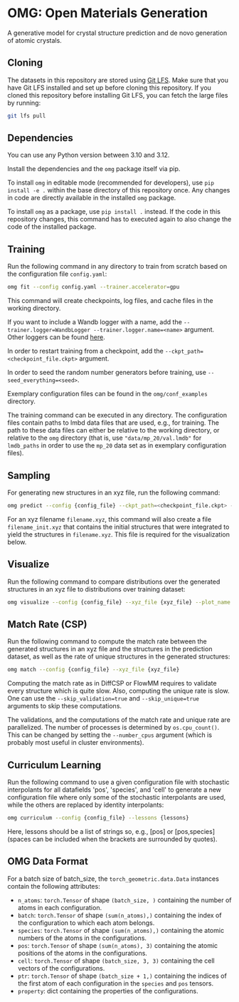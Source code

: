 # OMG: Open Materials Generation

A generative model for crystal structure prediction and de novo generation of atomic crystals.

## Cloning

The datasets in this repository are stored using [Git LFS](https://git-lfs.com). Make sure that you have Git LFS 
installed and set up before cloning this repository. If you cloned this repository before installing Git LFS, you can
fetch the large files by running:

```bash
git lfs pull
```

## Dependencies

You can use any Python version between 3.10 and 3.12.

Install the dependencies and the `omg` package itself via pip. 

To install `omg` in editable mode (recommended for developers), use `pip install -e .` within the base directory of this 
repository once. Any changes in code are directly available in the installed `omg` package.

To install `omg` as a package, use `pip install .` instead. If the code in this repository changes, this command has to 
executed again to also change the code of the installed package.

## Training

Run the following command in any directory to train from scratch based on the configuration file `config.yaml`:

```bash
omg fit --config config.yaml --trainer.accelerator=gpu
```

This command will create checkpoints, log files, and cache files in the working directory.

If you want to include a Wandb logger with a name, add the `--trainer.logger=WandbLogger --trainer.logger.name=<name>` 
argument. Other loggers can be found [here](https://lightning.ai/docs/pytorch/stable/extensions/logging.html).

In order to restart training from a checkpoint, add the `--ckpt_path=<checkpoint_file.ckpt>` argument. 

In order to seed the random number generators before training, use `--seed_everything=<seed>`.

Exemplary configuration files can be found in the `omg/conf_examples` directory.

The training command can be executed in any directory. The configuration files contain paths to lmbd data files that are 
used, e.g., for training. The path to these data files can either be relative to the working directory, or relative to 
the `omg` directory (that is, use `"data/mp_20/val.lmdb"` for `lmdb_paths` in order to use the `mp_20` data set as in 
exemplary configuration files).

## Sampling

For generating new structures in an xyz file, run the following command:

```bash
omg predict --config {config_file} --ckpt_path=<checkpoint_file.ckpt> --model.generation_xyz_filename=<xyz_file> --data.batch_size=1024 --seed_everything=42 --trainer.max_epochs=1
```

For an xyz filename `filename.xyz`, this command will also create a file `filename_init.xyz` that contains the initial
structures that were integrated to yield the structures in `filename.xyz`. This file is required for the visualization
below.

## Visualize

Run the following command to compare distributions over the generated structures in an xyz file to distributions over 
training dataset:

```bash
omg visualize --config {config_file} --xyz_file {xyz_file} --plot_name {plot_name}
```

## Match Rate (CSP)

Run the following command to compute the match rate between the generated structures in an xyz file and the structures 
in the prediction dataset, as well as the rate of unique structures in the generated structures:

```bash
omg match --config {config_file} --xyz_file {xyz_file}
```

Computing the match rate as in DiffCSP or FlowMM requires to validate every structure which is quite slow. Also, 
computing the unique rate is slow. One can use the `--skip_validation=true` and `--skip_unique=true` arguments to skip
these computations. 

The validations, and the computations of the match rate and unique rate are parallelized. The number of processes is 
determined by `os.cpu_count()`. This can be changed by setting the `--number_cpus` argument (which is probably most 
useful in cluster environments).

## Curriculum Learning

Run the following command to use a given configuration file with stochastic interpolants for all datafields 'pos', 
'species', and 'cell' to generate a new configuration file where only some of the stochastic interpolants are used, 
while the others are replaced by identity interpolants:

```bash
omg curriculum --config {config_file} --lessons {lessons}
```

Here, lessons should be a list of strings so, e.g., [pos] or [pos,species] (spaces can be included when the brackets are
surrounded by quotes).

## OMG Data Format

For a batch size of batch_size, the `torch_geometric.data.Data` instances contain the following attributes:
- `n_atoms`: `torch.Tensor` of shape `(batch_size, )` containing the number of atoms in each configuration.
- `batch`: `torch.Tensor` of shape `(sum(n_atoms),)` containing the index of the configuration to which each atom 
belongs.
- `species`: `torch.Tensor` of shape `(sum(n_atoms),)` containing the atomic numbers of the atoms in the configurations.
- `pos`: `torch.Tensor` of shape `(sum(n_atoms), 3)` containing the atomic positions of the atoms in the configurations.
- `cell`: `torch.Tensor` of shape `(batch_size, 3, 3)` containing the cell vectors of the configurations.
- `ptr`: `torch.Tensor` of shape `(batch_size + 1,)` containing the indices of the first atom of each configuration in 
the `species` and `pos` tensors.
- `property`: dict containing the properties of the configurations.
